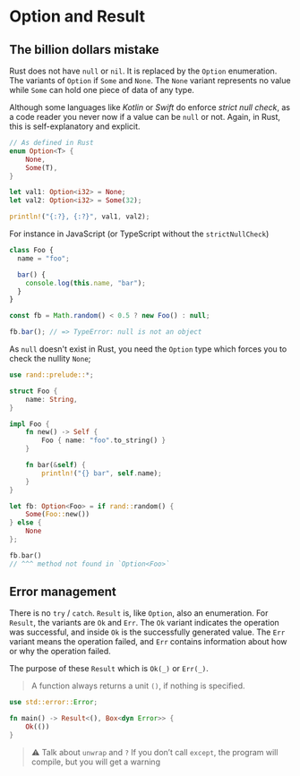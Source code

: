 # Option and Result

## The billion dollars mistake

Rust does not have `null` or `nil`. It is replaced by the `Option` enumeration. The variants of `Option` if `Some`
and `None`. The `None` variant represents no value while `Some` can hold one piece of data of any type.

Although some languages like _Kotlin_ or _Swift_ do enforce _strict null check_, as a code reader you never now if a
value can be `null` or not. Again, in Rust, this is self-explanatory and explicit.

```rust
// As defined in Rust
enum Option<T> {
	None,
	Some(T),
}
```

```rust
let val1: Option<i32> = None;
let val2: Option<i32> = Some(32);

println!("{:?}, {:?}", val1, val2);
```

For instance in JavaScript (or TypeScript without the `strictNullCheck`)

```javascript
class Foo {
  name = "foo";

  bar() {
    console.log(this.name, "bar");
  }
}

const fb = Math.random() < 0.5 ? new Foo() : null;

fb.bar(); // => TypeError: null is not an object
```

As `null` doesn't exist in Rust, you need the `Option` type which forces you to check the nullity `None`;

```rust
use rand::prelude::*;

struct Foo {
	name: String,
}

impl Foo {
	fn new() -> Self {
		Foo { name: "foo".to_string() }
	}

	fn bar(&self) {
		println!("{} bar", self.name);
	}
}

let fb: Option<Foo> = if rand::random() {
    Some(Foo::new())
} else {
    None
};

fb.bar()
// ^^^ method not found in `Option<Foo>`
```

## Error management

There is no `try` / `catch`. `Result` is, like `Option`, also an enumeration. For `Result`, the variants are `Ok`
and `Err`. The `Ok` variant indicates the operation was successful, and inside `Ok` is the successfully generated value.
The `Err` variant means the operation failed, and `Err` contains information about how or why the operation failed.

The purpose of these `Result` which is `Ok(_)` or `Err(_)`.

> A function always returns a unit `()`, if nothing is specified.

```rust
use std::error::Error;

fn main() -> Result<(), Box<dyn Error>> {
	Ok(())
}
```

> ⚠️ Talk about `unwrap` and `?`
> If you don’t call `except`, the program will compile, but you will get a warning
